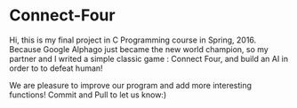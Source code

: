 # Connect-Four

  Hi, this is my final project in C Programming course in Spring, 2016.
  Because Google Alphago just became the new world champion,
  so my partner and I writed a simple classic game : Connect Four,
  and build an AI in order to to defeat human!
  
  We are pleasure to improve our program and add more interesting functions!
  Commit and Pull to let us know:)
